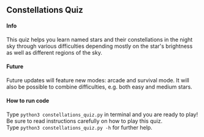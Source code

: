 ## Constellations Quiz

#### Info
This quiz helps you learn named stars and their constellations in the night sky through various difficulties depending mostly on the star's brightness as well as different regions of the sky. 


#### Future
Future updates will feature new modes: arcade and survival mode. It will also be possible to combine difficulties, e.g. both easy and medium stars.


#### How to run code
Type `python3 constellations_quiz.py` in terminal and you are ready to play! Be sure to read instructions carefully on how to play this quiz. <br /> 
Type `python3 constellations_quiz.py -h` for further help. 
